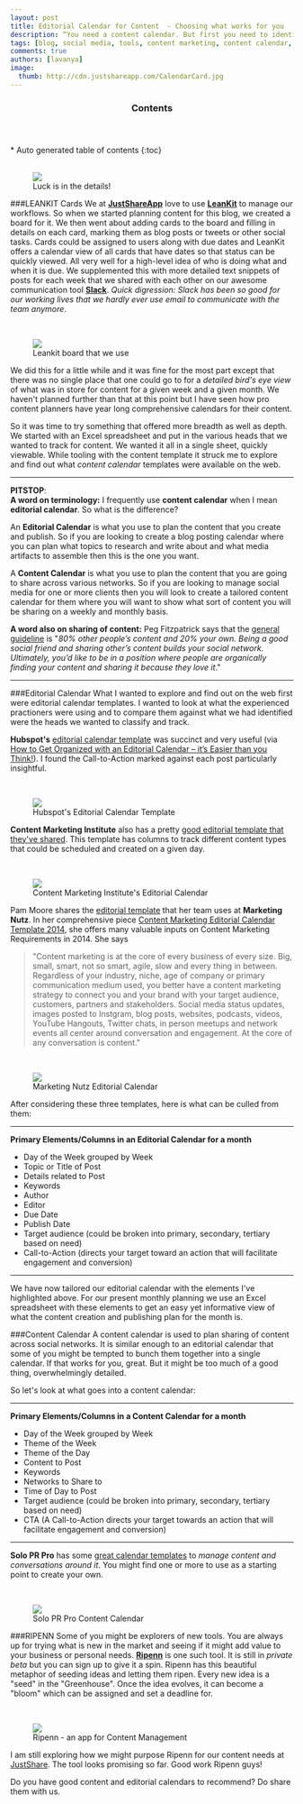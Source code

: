```yaml
---
layout: post
title: Editorial Calendar for Content  - Choosing what works for you
description: “You need a content calendar. But first you need to identify what goes in there”
tags: [blog, social media, tools, content marketing, content calendar, editorial calendar, audience, target, SEO]
comments: true
authors: [lavanya]
image:
  thumb: http://cdn.justshareapp.com/CalendarCard.jpg
---
```


<section id="table-of-contents" class="toc">
	<header>
		<h3>Contents</h3>
	</header>
<div id="drawer" markdown="1">
*  Auto generated table of contents
{:toc}
</div>
</section><!-- /#table-of-contents -->


<br/>
<figure>
<img src="http://cdn.justshareapp.com/CalendarCard.jpg"/>
<figcaption>Luck is in the details!</figcaption>
</figure>


###LEANKIT Cards
We at [**JustShareApp**](http://justshareapp.com/) love to use [**LeanKit**](http://leankit.com/) to manage our workflows. So when we started planning content for this blog, we created a board for it. We then went about adding cards to the board and filling in details on each card, marking them as blog posts or tweets or other social tasks. Cards could be assigned to users along with due dates and LeanKit offers a calendar view of all cards that have dates so that status can be quickly viewed. All very well for a high-level idea of who is doing what and when it is due. We supplemented this with more detailed text snippets of posts for each week that we shared with each other on our awesome communication tool [**Slack**](https://slack.com/). *Quick digression: Slack has been so good for our working lives that we hardly ever use email to communicate with the team anymore*. 

<br/>
<figure>
<img src="http://cdn.justshareapp.com/Leankit.jpg"/>
<figcaption>Leankit board that we use</figcaption>
</figure>

We did this for a little while and it was fine for the most part except that there was no single place that one could go to for a *detailed bird's eye view* of what was in store for content for a given week and a given month. We haven't planned further than that at this point but I have seen how pro content planners have year long comprehensive calendars for their content. 

So it was time to try something that offered more breadth as well as depth. We started with an Excel spreadsheet and put in the various heads that we wanted to track for content. We wanted it all in a single sheet, quickly viewable. While tooling with the content template it struck me to explore and find out what *content calendar* templates were available on the web. 

***
**PITSTOP**:  
**A word on terminology:** 
I frequently use **content calendar** when I mean **editorial calendar**. So what is the difference?

An **Editorial Calendar** is what you use to plan the content that you create and publish. So if you are looking to create a blog posting calendar where you can plan what topics to research and write about and what media artifacts to assemble then this is the one you want. 

A **Content Calendar** is what you use to plan the content that you are going to share across various networks. So if you are looking to manage social media for one or more clients then you will look to create a tailored content calendar for them where you will want to show what sort of content you will be sharing on a weekly and monthly basis. 

**A word also on sharing of content:**
 Peg Fitzpatrick says that the [general guideline](http://pegfitzpatrick.com/2013/09/30/how-to-get-organized-with-an-editorial-calendar-its-easier-than-you-think/) is "*80% other people’s content and 20% your own. Being a good social friend and sharing other’s content builds your social network. Ultimately, you’d like to be in a position where people are organically finding your content and sharing it because they love it*."

***


###Editorial Calendar
What I wanted to explore and find out on the web first were editorial calendar templates. I wanted to look at what the experienced practioners were using and to compare them against what we had identified were the heads we wanted to classify and track. 

**Hubspot's** [editorial calendar template](http://offers.hubspot.com/blog-editorial-calendar) was succinct and very useful (via [How to Get Organized with an Editorial Calendar – it’s Easier than you Think!](http://pegfitzpatrick.com/2013/09/30/how-to-get-organized-with-an-editorial-calendar-its-easier-than-you-think/)). I found the Call-to-Action marked against each post particularly insightful. 

<br/>
<figure>
<img src="http://cdn.justshareapp.com/HubspotEdCalendar.jpg"/>
<figcaption>Hubspot's Editorial Calendar Template</figcaption>
</figure>

**Content Marketing Institute** also has a pretty [good editorial template that they've shared](http://contentmarketinginstitute.com/2010/08/content-marketing-editorial-calendar/). This template has columns to track different content types that could be scheduled and created on a given day. 

<br/>
<figure>
<img src="http://cdn.justshareapp.com/ContentMarketingInstituteEdCalendar.jpg"/>
<figcaption>Content Marketing Institute's Editorial Calendar</figcaption>
</figure>

Pam Moore shares the [editorial template](http://www.pammarketingnut.com/about/resources/content-marketing-editorial-calendar-template/) that her team uses at **Marketing Nutz**. In her comprehensive piece [Content Marketing Editorial Calendar Template 2014](http://socialmediatoday.com/pammoore/2040771/content-marketing-editorial-calendar-template-2014), she offers many valuable inputs on Content Marketing Requirements in 2014. She says
>"Content marketing is at the core of every business of every size. Big, small, smart, not so smart, agile, slow and every thing in between.  Regardless of your industry, niche, age of company or primary communication medium used, you better have a content marketing strategy to connect you and your brand with your target audience, customers, partners and stakeholders. 
Social media status updates, images posted to Instgram, blog posts, websites, podcasts, videos, YouTube Hangouts, Twitter chats, in person meetups and network events all center around conversation and engagement. At the core of any conversation is content."

<br/>
<figure>
<img src="http://cdn.justshareapp.com/MarketingNutzEdCalendar.jpg"/>
<figcaption>Marketing Nutz Editorial Calendar</figcaption>
</figure>

After considering these three templates, here is what can be culled from them:

***
**Primary Elements/Columns in an Editorial Calendar for a month**

* Day of the Week grouped by Week
* Topic or Title of Post 
* Details related to Post
* Keywords
* Author
* Editor
* Due Date
* Publish Date
* Target audience (could be broken into primary, secondary, tertiary based on need)
* Call-to-Action (directs your target toward an action that will facilitate engagement and conversion)

***

We have now tailored our editorial calendar with the elements I've highlighted above. For our present monthly planning we use an Excel spreadsheet with these elements to get an easy yet informative view of what the content creation and publishing plan for the month is. 


###Content Calendar
A content calendar is used to plan sharing of content across social networks. It is similar enough to an editorial calendar that some of you might be tempted to bunch them together into a single calendar. If that works for you, great. But it might be too much of a good thing, overwhelmingly detailed. 

 So let's look at what goes into a content calendar:
 
 ***
 **Primary Elements/Columns in a Content Calendar for a month**
 
* Day of the Week grouped by Week
* Theme of the Week
* Theme of the Day
* Content to Post
* Keywords
* Networks to Share to
* Time of Day to Post
* Target audience (could be broken into primary, secondary, tertiary based on need)
* CTA (A Call-to-Action directs your target towards an action that will facilitate engagement and conversion)

 ***
 
 
 **Solo PR Pro** has some [great calendar templates](http://soloprpro.com/the-best-content-and-social-media-calendar-templates/) to *manage content and conversations around it*. You might find one or more to use as a starting point to create your own. 
 
 <br/>
<figure>
<img src="http://cdn.justshareapp.com/SoloPRProContentCalendar.jpg"/>
<figcaption>Solo PR Pro Content Calendar</figcaption>
</figure>
  
  
###RIPENN
Some of you might be explorers of new tools. You are always up for trying what is new in the market and seeing if it might add value to your business or personal needs. [**Ripenn**](http://www.ripenn.com/product/) is one such tool. It is still in *private beta* but you can sign up to give it a spin. Ripenn has this beautiful metaphor of seeding ideas and letting them ripen. Every new idea is a "seed" in the "Greenhouse". Once the idea evolves, it can become a "bloom" which can be assigned and set a deadline for. 

<br/>
<figure>
<img src="http://cdn.justshareapp.com/Ripenn.jpg"/>
<figcaption>Ripenn - an app for Content Management</figcaption>
</figure>


I am still exploring how we might purpose Ripenn for our content needs at [JustShare](justshareapp.com). The tool looks promising so far. Good work Ripenn guys!


Do you have good content and editorial calendars to recommend? Do share them with us.

[^1]: [Image: Calendar Cards by Joe Lanman](https://flic.kr/p/ymGoF)